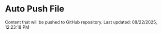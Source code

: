 # Auto Push File

Content that will be pushed to GitHub repository.
Last updated: 08/22/2025, 12:23:18 PM